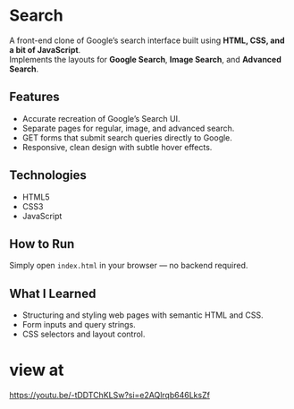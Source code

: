 # Search

A front-end clone of Google’s search interface built using **HTML, CSS, and a bit of JavaScript**.  
Implements the layouts for **Google Search**, **Image Search**, and **Advanced Search**.

## Features
- Accurate recreation of Google’s Search UI.
- Separate pages for regular, image, and advanced search.
- GET forms that submit search queries directly to Google.
- Responsive, clean design with subtle hover effects.

## Technologies
- HTML5  
- CSS3  
- JavaScript  

## How to Run
Simply open `index.html` in your browser — no backend required.

## What I Learned
- Structuring and styling web pages with semantic HTML and CSS.  
- Form inputs and query strings.  
- CSS selectors and layout control.
# view at
 https://youtu.be/-tDDTChKLSw?si=e2AQlrqb646LksZf
